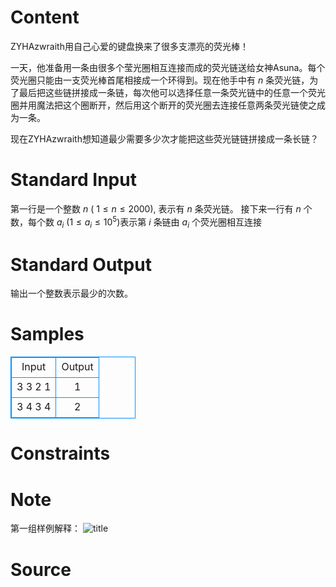 
# Content

ZYHAzwraith用自己心爱的键盘换来了很多支漂亮的荧光棒！

一天，他准备用一条由很多个莹光圈相互连接而成的荧光链送给女神Asuna。每个荧光圈只能由一支荧光棒首尾相接成一个环得到。现在他手中有 $n$ 条荧光链，为了最后把这些链拼接成一条链，每次他可以选择任意一条荧光链中的任意一个荧光圈并用魔法把这个圈断开，然后用这个断开的荧光圈去连接任意两条荧光链使之成为一条。

现在ZYHAzwraith想知道最少需要多少次才能把这些荧光链链拼接成一条长链？

# Standard Input

第一行是一个整数 $n$ ( $1\le n \le 2000$), 表示有 $n$ 条荧光链。
接下来一行有 $n$ 个数，每个数 $a_i$ ($1 \le a_i \le 10^5$)表示第 $i$ 条链由 $a_i$ 个荧光圈相互连接

# Standard Output

输出一个整数表示最少的次数。

# Samples

<style>
        table,table tr th, table tr td { border:1px solid #0094ff; }
        table { width: 200px; min-height: 25px; line-height: 25px; text-align: center; border-collapse: collapse;}   
    </style>
<table>
	<tr>
		<td>Input</td>
		<td>Output</td>
	</tr>
<tr><td>3
3 2 1</td><td>1</td></tr><tr><td>3
4 3 4  </td><td>2</td></tr></table>


# Constraints



# Note

第一组样例解释：
![title](/source/lutece/the-desire-of-asuna/img/aHR0cHM6Ly9hY20udWVzdGMuZWR1LmNuL21lZGlhL2ltYWdlL3Byb2JsZW0vMTI2My8yMDE1MTIxMDEyMzAyNDU4NzMucG5n.png)

# Source



